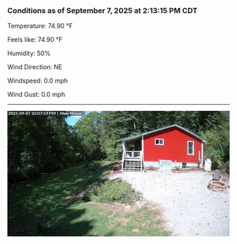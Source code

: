 ### Conditions as of September 7, 2025 at 2:13:15 PM CDT 

Temperature: 74.90 &deg;F

Feels like: 74.90 &deg;F

Humidity: 50%

Wind Direction: NE

Windspeed: 0.0 mph

Wind Gust: 0.0 mph

---

<img src="./images/latest.jpeg"/>

